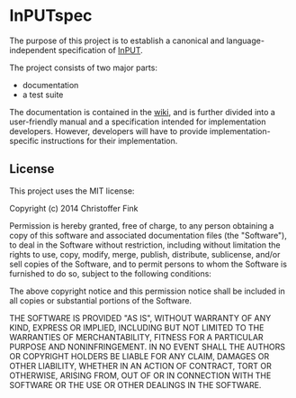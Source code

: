 InPUTspec
=========

The purpose of this project is to establish a canonical and
language-independent specification of [InPUT][].

The project consists of two major parts:

- documentation
- a test suite

The documentation is contained in the [wiki][], and is
further divided into a user-friendly manual and a specification intended for
implementation developers. However, developers will have to provide
implementation-specific instructions for their implementation.


License
-------

This project uses the MIT license:

Copyright (c) 2014 Christoffer Fink

Permission is hereby granted, free of charge, to any person obtaining a copy
of this software and associated documentation files (the "Software"), to deal
in the Software without restriction, including without limitation the rights
to use, copy, modify, merge, publish, distribute, sublicense, and/or sell
copies of the Software, and to permit persons to whom the Software is
furnished to do so, subject to the following conditions:

The above copyright notice and this permission notice shall be included in all
copies or substantial portions of the Software.

THE SOFTWARE IS PROVIDED "AS IS", WITHOUT WARRANTY OF ANY KIND, EXPRESS OR
IMPLIED, INCLUDING BUT NOT LIMITED TO THE WARRANTIES OF MERCHANTABILITY,
FITNESS FOR A PARTICULAR PURPOSE AND NONINFRINGEMENT. IN NO EVENT SHALL THE
AUTHORS OR COPYRIGHT HOLDERS BE LIABLE FOR ANY CLAIM, DAMAGES OR OTHER
LIABILITY, WHETHER IN AN ACTION OF CONTRACT, TORT OR OTHERWISE, ARISING FROM,
OUT OF OR IN CONNECTION WITH THE SOFTWARE OR THE USE OR OTHER DEALINGS IN THE
SOFTWARE.

[InPUT]: http://feldob.github.io/InPUT/
[wiki]: https://github.com/finkn/InPUTspec/wiki

